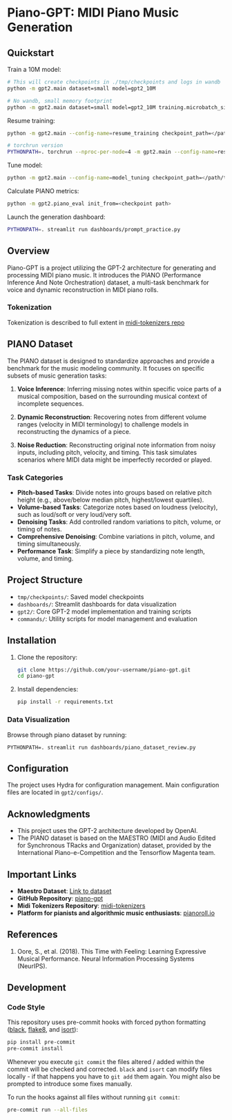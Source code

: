 # Piano-GPT: MIDI Piano Music Generation

## Quickstart

Train a 10M model:

```sh
# This will create checkpoints in ./tmp/checkpoints and logs in wandb
python -m gpt2.main dataset=small model=gpt2_10M

# No wandb, small memory footprint
python -m gpt2.main dataset=small model=gpt2_10M training.microbatch_size=2 logging.wandb_log=false
```

Resume training:

```sh
python -m gpt2.main --config-name=resume_training checkpoint_path=</path/to/checkpoint.pt>

# torchrun version
PYTHONPATH=. torchrun --nproc-per-node=4 -m gpt2.main --config-name=resume_training checkpoint_path=</path/to/checkpoint.pt>
```

Tune model:

```sh
python -m gpt2.main --config-name=model_tuning checkpoint_path=</path/to/checkpoint.pt>
```

Calculate PIANO metrics:

```sh
python -m gpt2.piano_eval init_from=<checkpoint path>
```

Launch the generation dashboard:

```sh
PYTHONPATH=. streamlit run dashboards/prompt_practice.py
```

## Overview

Piano-GPT is a project utilizing the GPT-2 architecture for generating and processing MIDI piano music. It introduces the PIANO (Performance Inference And Note Orchestration) dataset, a multi-task benchmark for voice and dynamic reconstruction in MIDI piano rolls.

### Tokenization

Tokenization is described to full extent in [midi-tokenizers repo](https://github.com/Nospoko/midi-tokenizers)

## PIANO Dataset

The PIANO dataset is designed to standardize approaches and provide a benchmark for the music modeling community. It focuses on specific subsets of music generation tasks:

1. **Voice Inference**: Inferring missing notes within specific voice parts of a musical composition, based on the surrounding musical context of incomplete sequences.

2. **Dynamic Reconstruction**: Recovering notes from different volume ranges (velocity in MIDI terminology) to challenge models in reconstructing the dynamics of a piece.

3. **Noise Reduction**: Reconstructing original note information from noisy inputs, including pitch, velocity, and timing. This task simulates scenarios where MIDI data might be imperfectly recorded or played.

### Task Categories

- **Pitch-based Tasks**: Divide notes into groups based on relative pitch height (e.g., above/below median pitch, highest/lowest quartiles).
- **Volume-based Tasks**: Categorize notes based on loudness (velocity), such as loud/soft or very loud/very soft.
- **Denoising Tasks**: Add controlled random variations to pitch, volume, or timing of notes.
- **Comprehensive Denoising**: Combine variations in pitch, volume, and timing simultaneously.
- **Performance Task**: Simplify a piece by standardizing note length, volume, and timing.

## Project Structure

- `tmp/checkpoints/`: Saved model checkpoints
- `dashboards/`: Streamlit dashboards for data visualization
- `gpt2/`: Core GPT-2 model implementation and training scripts
- `commands/`: Utility scripts for model management and evaluation

## Installation

1. Clone the repository:
   ```sh
   git clone https://github.com/your-username/piano-gpt.git
   cd piano-gpt
   ```

2. Install dependencies:
   ```sh
   pip install -r requirements.txt
   ```

### Data Visualization
Browse through piano dataset by running:

```
PYTHONPATH=. streamlit run dashboards/piano_dataset_review.py
```

## Configuration

The project uses Hydra for configuration management. Main configuration files are located in `gpt2/configs/`.

## Acknowledgments

- This project uses the GPT-2 architecture developed by OpenAI.
- The PIANO dataset is based on the MAESTRO (MIDI and Audio Edited for Synchronous TRacks and Organization) dataset, provided by the International Piano-e-Competition and the Tensorflow Magenta team.

## Important Links
- **Maestro Dataset**: [Link to dataset](https://magenta.tensorflow.org/datasets/maestro)
- **GitHub Repository**: [piano-gpt](https://github.com/Nospoko/piano-gpt)
- **Midi Tokenizers Repository**: [midi-tokenizers](https://github.com/Nospoko/midi-tokenizers)
- **Platform for pianists and algorithmic music enthusiasts**: [pianoroll.io](https://pianoroll.io)

## References

1. Oore, S., et al. (2018). This Time with Feeling: Learning Expressive Musical Performance. Neural Information Processing Systems (NeurIPS).

## Development

### Code Style

This repository uses pre-commit hooks with forced python formatting ([black](https://github.com/psf/black),
[flake8](https://flake8.pycqa.org/en/latest/), and [isort](https://pycqa.github.io/isort/)):

```sh
pip install pre-commit
pre-commit install
```

Whenever you execute `git commit` the files altered / added within the commit will be checked and corrected.
`black` and `isort` can modify files locally - if that happens you have to `git add` them again.
You might also be prompted to introduce some fixes manually.

To run the hooks against all files without running `git commit`:

```sh
pre-commit run --all-files
```
